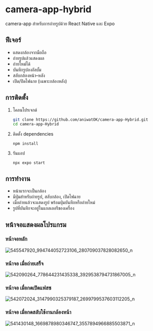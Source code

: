 # camera-app-hybrid

camera-app สำหรับการถ่ายรูปด้วย React Native และ Expo

## ฟีเจอร์
- แสดงกล้องจากมือถือ
- ถ่ายรูปแล้วแสดงผล
- ถ่ายใหม่ได้
- บันทึกรูปลงอัลบั้ม
- สลับกล้องหน้า–หลัง
- เปิด/ปิดไฟฉาย (เฉพาะกล้องหลัง)

## การติดตั้ง
1. โคลนโปรเจกต์
   ```bash
   git clone https://github.com/aniwatOK/camera-app-Hybrid.git
   cd camera-app-Hybrid
2. ติดตั้ง dependencies
   ```
   npm install
4. รันแอป
   ```
   npx expo start

## การทำงาน
- หน้าแรกจะเป็นกล้อง
- มีปุ่มสำหรับถ่ายรูป, สลับกล้อง, เปิดไฟฉาย
- เมื่อถ่ายแล้วจะแสดงรูป พร้อมปุ่มบันทึกหรือถ่ายใหม่
- รูปที่บันทึกจะอยู่ในแกลเลอรีของเครื่อง

## หน้าจอแสดงผลโปรแกรม
 ### หน้าจอหลัก
![545547920_994744052723106_280709037828082650_n](https://github.com/user-attachments/assets/12c80a7a-594f-429d-a250-91c4212156be)
 ### หน้าจอ เมื่อถ่ายเสร็จ
![542090264_778644231435338_3929538794731867005_n](https://github.com/user-attachments/assets/d8646a9b-3ca7-4c11-85ab-dc2da2e6d7eb)
 ### หน้าจอ เมื่อกดเปิดแฟสซ
![542072024_3147990325379187_2699799537603112205_n](https://github.com/user-attachments/assets/0e91ceb2-1e63-4762-9fbf-cdd520f5c43a)
 ### หน้าจอ เมื่อกดสลับใช้งานกล้องหน้า
![541430148_1669878980346747_3557894966885503871_n](https://github.com/user-attachments/assets/b5171875-8a52-44cb-a080-02ea14871c32)




